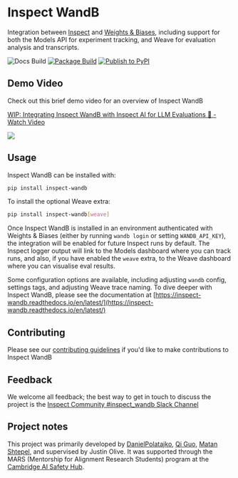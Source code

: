 
# Inspect WandB
Integration between [Inspect](https://inspect.aisi.org.uk/) and [Weights & Biases](https://wandb.ai/site/), including support for both the Models API for experiment tracking, and Weave for evaluation analysis and transcripts.

![Docs Build](https://app.readthedocs.org/projects/inspect-wandb/badge/?version=latest)
[![Package Build](https://github.com/DanielPolatajko/inspect_wandb/actions/workflows/test-build.yml/badge.svg)](https://github.com/DanielPolatajko/inspect_wandb/actions/workflows/test-build.yml)
[![Publish to PyPI](https://github.com/DanielPolatajko/inspect_wandb/actions/workflows/publish-to-pypi.yml/badge.svg?event=release)](https://github.com/DanielPolatajko/inspect_wandb/actions/workflows/publish-to-pypi.yml)

## Demo Video

Check out this brief demo video for an overview of Inspect WandB

<div>
    <a href="https://www.loom.com/share/1578ad78581146d08348cfe2a13270b0">
      <p>WIP: Integrating Inspect WandB with Inspect AI for LLM Evaluations 🚀 - Watch Video</p>
    </a>
    <a href="https://www.loom.com/share/1578ad78581146d08348cfe2a13270b0">
      <img style="max-width:300px;" src="https://cdn.loom.com/sessions/thumbnails/1578ad78581146d08348cfe2a13270b0-d6183465b48a6d2b-full-play.gif">
    </a>
  </div>

## Usage

Inspect WandB can be installed with:

```bash
pip install inspect-wandb
```

To install the optional Weave extra:
```bash
pip install inspect-wandb[weave]
```

Once Inspect WandB is installed in an environment authenticated with Weights & Biases (either by running `wandb login` or setting `WANDB_API_KEY`), the integration will be enabled for future Inspect runs by default. The Inspect logger output will link to the Models dashboard where you can track runs, and also, if you have enabled the `weave` extra, to the Weave dashboard where you can visualise eval results.

Some configuration options are available, including adjusting `wandb` config, settings tags, and adjusting Weave trace naming. To dive deeper with Inspect WandB, please see the documentation at [https://inspect-wandb.readthedocs.io/en/latest/](https://inspect-wandb.readthedocs.io/en/latest/)

## Contributing

Please see our [contributing guidelines](./CONTRIBUTING.md) if you'd like to make contributions to Inspect WandB

## Feedback

We welcome all feedback; the best way to get in touch to discuss the project is the [Inspect Community #inspect_wandb Slack Channel](https://inspectcommunity.slack.com/archives/C09B5B00459)

## Project notes

This project was primarily developed by [DanielPolatajko](https://github.com/DanielPolatajko), [Qi Guo](https://github.com/Esther-Guo), [Matan Shtepel](https://github.com/GnarlyMshtep), and supervised by Justin Olive. It was supported through the MARS (Mentorship for Alignment Research Students) program at the [Cambridge AI Safety Hub](https://www.cambridgeaisafety.org/mars).


